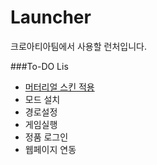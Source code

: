 # Launcher
크로아티아팀에서 사용할 런처입니다.

###To-DO Lis
* [머터리얼 스킨 적용](https://github.com/IgnaceMaes/MaterialSkin)
* 모드 설치
 * 경로설정
* 게임실행
* 정품 로그인
* 웹페이지 연동
